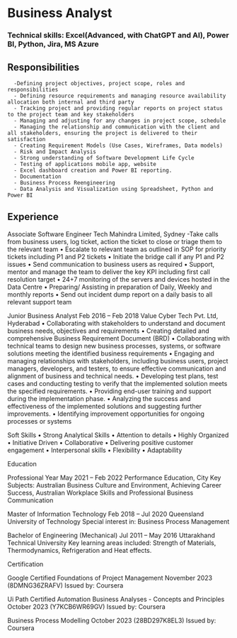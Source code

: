 # Business Analyst
### Technical skills: Excel(Advanced, with ChatGPT and AI), Power BI, Python, Jira, MS Azure
## Responsibilities
      -Defining project objectives, project scope, roles and responsibilities
      -	Defining resource requirements and managing resource availability allocation both internal and third party
      -	Tracking project and providing regular reports on project status to the project team and key stakeholders
      -	Managing and adjusting for any changes in project scope, schedule
      -	Managing the relationship and communication with the client and all stakeholders, ensuring the project is delivered to their              satisfaction
      -	Creating Requirement Models (Use Cases, Wireframes, Data models)
      -	Risk and Impact Analysis
      -	Strong understanding of Software Development Life Cycle
      -	Testing of applications mobile app, website
      -	Excel dashboard creation and Power BI reporting.
      -	Documentation
      -	Business Process Reengineering
      -	Data Analysis and Visualization using Spreadsheet, Python and Power BI
## Experience

Associate Software Engineer
Tech Mahindra Limited, Sydney
-Take calls from business users, log ticket, action the ticket to close or triage them to the relevant team
•	Escalate to relevant team as outlined in SOP for priority tickets including P1 and P2 tickets
•	Initiate the bridge call if any P1 and P2 issues
•	Send communication to business users as required
•	Support, mentor and manage the team to deliver the key KPI including first call resolution target
•	24+7 monitoring of the servers and devices hosted in the Data Centre
•	Preparing/ Assisting in preparation of Daily, Weekly and monthly reports
•	Send out incident dump report on a daily basis to all relevant support team

Junior Business Analyst									Feb 2016 – Feb 2018
Value Cyber Tech Pvt. Ltd, Hyderabad
•	Collaborating with stakeholders to understand and document business needs, objectives and requirements
•	Creating detailed and comprehensive Business Requirement Document (BRD)
•	Collaborating with technical teams to design new business processes, systems, or software solutions meeting the identified business requirements
•	Engaging and managing relationships with stakeholders, including business users, project managers, developers, and testers, to ensure effective communication and alignment of business and technical needs.
•	Developing test plans, test cases and conducting testing to verify that the implemented solution meets the specified requirements.
•	Providing end-user training and support during the implementation phase.
•	Analyzing the success and effectiveness of the implemented solutions and suggesting further improvements. 
•	Identifying improvement opportunities for ongoing processes or systems

Soft Skills
•	Strong Analytical Skills
•	Attention to details
•	Highly Organized
•	Initiative Driven
•	Collaborative
•	Delivering positive customer engagement
•	Interpersonal skills
•	Flexibility
•	Adaptability

Education

Professional Year 		May 2021 – Feb 2022
Performance Education, City
Key Subjects: Australian Business Culture and Environment, Achieving Career 
Success, Australian Workplace Skills and Professional Business Communication

Master of Information Technology							   Feb 2018 – Jul 2020
Queensland University of Technology
Special interest in: Business Process Management

Bachelor of Engineering (Mechanical)							 Jul 2011 – May 2016
Uttarakhand Technical University 
Key learning areas included: Strength of Materials, Thermodynamics,
Refrigeration and Heat effects.

Certification

Google Certified
Foundations of Project Management							         November 2023
(8DMNG36ZRAFV)
Issued by: Coursera




Ui Path Certified
Automation Business Analyses - Concepts and Principles					            	October 2023
(Y7KCB6WR69GV)
Issued by: Coursera

Business Process Modelling					              				October 2023
(28BD297K8EL3)
Issued by: Coursera

